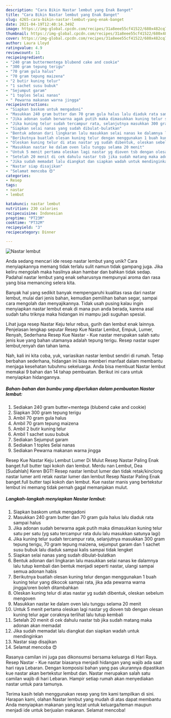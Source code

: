 ```yaml
---
description: "Cara Bikin Nastar lembut yang Enak Banget"
title: "Cara Bikin Nastar lembut yang Enak Banget"
slug: 4265-cara-bikin-nastar-lembut-yang-enak-banget
date: 2021-04-19T12:40:14.349Z
image: https://img-global.cpcdn.com/recipes/31a8eee55cf41522/680x482cq70/nastar-lembut-foto-resep-utama.jpg
thumbnail: https://img-global.cpcdn.com/recipes/31a8eee55cf41522/680x482cq70/nastar-lembut-foto-resep-utama.jpg
cover: https://img-global.cpcdn.com/recipes/31a8eee55cf41522/680x482cq70/nastar-lembut-foto-resep-utama.jpg
author: Laura Lloyd
ratingvalue: 4.9
reviewcount: 11
recipeingredient:
- "240 gram buttermentega blubend cake and cookie"
- "300 gram tepung terigu"
- "70 gram gula halus"
- "70 gram tepung maizena"
- "2 butir kuning telur"
- "1 sachet susu bubuk"
- "Sejumput garam"
- "1 toples Selai nanas"
- " Pewarna makanan warna jingga"
recipeinstructions:
- "Siapkan baskom untuk mengadoni"
- "Masukkan 240 gram butter dan 70 gram gula halus lalu diaduk rata sampai halus"
- "Jika adonan sudah berwarna agak putih maka dimasukkan kuning telur satu per satu (yg satu tercampur rata dulu lalu masukkan satunya lagi)"
- "Jika kuning telur sudah tercampur rata, selanjutnya masukkan 300 gram tepung terigu, 70 gram tepung maizena, sejumput garam dan 1 sachet susu bubuk lalu diaduk sampai kalis sampai tidak lengket"
- "Siapkan selai nanas yang sudah dibulat-bulatkan"
- "Bentuk adonan dari lingkaran lalu masukkan selai nanas ke dalamnya lalu tutup kembali dan bentuk menjadi seperti nastar, ulangi sampai semua adonan habis"
- "Berikutnya buatlah olesan kuning telur dengan menggunakan 1 buah kuning telur yang dikocok sampai rata, jika ada pewarna warna jingga/oren boleh ditambahkan"
- "Oleskan kuning telur di atas nastar yg sudah dibentuk, oleskan sebelum mengoven"
- "Masukkan nastar ke dalam oven lalu tunggu selama 20 menit"
- "Untuk 5 menit pertama oleskan lagi nastar yg dioven tsb dengan olesan kuning telur agar coraknya terlihat lalu tutup kembali"
- "Setelah 20 menit di cek dahulu nastar tsb jika sudah matang maka adonan akan memadat"
- "Jika sudah memadat lalu diangkat dan siapkan wadah untuk mendinginkan"
- "Nastar siap disajikan"
- "Selamat mencoba 😍"
categories:
- Resep
tags:
- nastar
- lembut

katakunci: nastar lembut 
nutrition: 230 calories
recipecuisine: Indonesian
preptime: "PT23M"
cooktime: "PT32M"
recipeyield: "3"
recipecategory: Dinner

---
```



![Nastar lembut](https://img-global.cpcdn.com/recipes/31a8eee55cf41522/680x482cq70/nastar-lembut-foto-resep-utama.jpg)

Anda sedang mencari ide resep nastar lembut yang unik? Cara menyiapkannya memang tidak terlalu sulit namun tidak gampang juga. Jika keliru mengolah maka hasilnya akan hambar dan bahkan tidak sedap. Padahal nastar lembut yang enak seharusnya mempunyai aroma dan rasa yang bisa memancing selera kita.

Banyak hal yang sedikit banyak mempengaruhi kualitas rasa dari nastar lembut, mulai dari jenis bahan, kemudian pemilihan bahan segar, sampai cara mengolah dan menyajikannya. Tidak usah pusing kalau ingin menyiapkan nastar lembut enak di mana pun anda berada, karena asal sudah tahu triknya maka hidangan ini mampu jadi suguhan spesial.

Lihat juga resep Nastar Keju telur rebus, gurih dan lembut enak lainnya. Penjelasan lengkap seputar Resep Kue Nastar Lembut, Empuk, Lumer, Renyah, Sederhana Resep Kue Nastar - Kue nastar merupakan salah satu jenis kue yang bahan utamanya adalah tepung terigu. Resep nastar super lembut,renyah dan tahan lama.


Nah, kali ini kita coba, yuk, variasikan nastar lembut sendiri di rumah. Tetap berbahan sederhana, hidangan ini bisa memberi manfaat dalam membantu menjaga kesehatan tubuhmu sekeluarga. Anda bisa membuat Nastar lembut memakai 9 bahan dan 14 tahap pembuatan. Berikut ini cara untuk menyiapkan hidangannya.

<!--inarticleads1-->

##### Bahan-bahan dan bumbu yang diperlukan dalam pembuatan Nastar lembut:

1. Sediakan 240 gram butter+mentega (blubend cake and cookie)
1. Siapkan 300 gram tepung terigu
1. Ambil 70 gram gula halus
1. Ambil 70 gram tepung maizena
1. Ambil 2 butir kuning telur
1. Ambil 1 sachet susu bubuk
1. Sediakan Sejumput garam
1. Sediakan 1 toples Selai nanas
1. Sediakan  Pewarna makanan warna jingga


Resep Kue Nastar Keju Lembut Lumer Di Mulut Resep Nastar Paling Enak banget.full butter tapi kokoh dan lembut. Merdu nan Lembut, Dea [Sudahlah] Keren BGT! Resep nastar lembut lumer dan tidak retak/kinclong nastar lumer anti retak nastar lumer dan lembut Resep Nastar Paling Enak banget.full butter tapi kokoh dan lembut. Kue nastar manis yang bertekstur lembut ini memang tidak pernah gagal memanjakan mulut. 

<!--inarticleads2-->

##### Langkah-langkah menyiapkan Nastar lembut:

1. Siapkan baskom untuk mengadoni
1. Masukkan 240 gram butter dan 70 gram gula halus lalu diaduk rata sampai halus
1. Jika adonan sudah berwarna agak putih maka dimasukkan kuning telur satu per satu (yg satu tercampur rata dulu lalu masukkan satunya lagi)
1. Jika kuning telur sudah tercampur rata, selanjutnya masukkan 300 gram tepung terigu, 70 gram tepung maizena, sejumput garam dan 1 sachet susu bubuk lalu diaduk sampai kalis sampai tidak lengket
1. Siapkan selai nanas yang sudah dibulat-bulatkan
1. Bentuk adonan dari lingkaran lalu masukkan selai nanas ke dalamnya lalu tutup kembali dan bentuk menjadi seperti nastar, ulangi sampai semua adonan habis
1. Berikutnya buatlah olesan kuning telur dengan menggunakan 1 buah kuning telur yang dikocok sampai rata, jika ada pewarna warna jingga/oren boleh ditambahkan
1. Oleskan kuning telur di atas nastar yg sudah dibentuk, oleskan sebelum mengoven
1. Masukkan nastar ke dalam oven lalu tunggu selama 20 menit
1. Untuk 5 menit pertama oleskan lagi nastar yg dioven tsb dengan olesan kuning telur agar coraknya terlihat lalu tutup kembali
1. Setelah 20 menit di cek dahulu nastar tsb jika sudah matang maka adonan akan memadat
1. Jika sudah memadat lalu diangkat dan siapkan wadah untuk mendinginkan
1. Nastar siap disajikan
1. Selamat mencoba 😍


Rasanya camilan ini juga pas dikonsumsi bersama keluarga di Hari Raya. Resep Nastar - Kue nastar biasanya menjadi hidangan yang wajib ada saat hari raya Lebaran. Dengan komposisi bahan yang pas ukurannya dipastikan kue nastar akan bertekstur lembut dan. Nastar merupakan salah satu camilan wajib di hari Lebaran. Hampir setiap rumah akan menyediakan nastar untuk para tamunya. 

Terima kasih telah menggunakan resep yang tim kami tampilkan di sini. Harapan kami, olahan Nastar lembut yang mudah di atas dapat membantu Anda menyiapkan makanan yang lezat untuk keluarga/teman maupun menjadi ide untuk berjualan makanan. Selamat mencoba!
